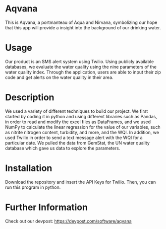 # Aqvana
This is Aqvana, a portmanteau of Aqua and Nirvana, symbolizing our hope that this app will provide a insight into the background of our drinking water.

# Usage
Our product is an SMS alert system using Twilio. Using publicly available databases, we evaluate the water quality using the nine parameters of the 
water quality index. Through the application, users are able to input their zip code and get alerts on the water quality in their area.

# Description
We used a variety of different techniques to build our project. We first started by coding it in python and using different libraries such as Pandas, 
in order to read and modify the excel files as DataFrames, and we used NumPy to calculate the linear regression for the value of our variables, such 
as nitrite nitrogen content, turbidity, and more, and the WQI. In addition, we used Twilio in order to send a text message alert with the WQI for a 
particular date. We pulled the data from GemStat, the UN water quality database which gave us data to explore the parameters.

# Installation
Download the repository and insert the API Keys for Twilio. Then, you can run this program in python.

# Further Information

Check out our devpost: https://devpost.com/software/aqvana
